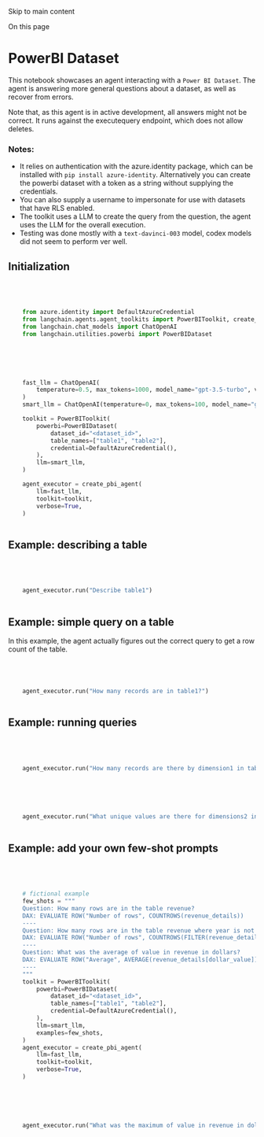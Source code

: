 

Skip to main content

On this page

# PowerBI Dataset

This notebook showcases an agent interacting with a `Power BI Dataset`. The agent is answering more general questions about a dataset, as well as recover from errors.

Note that, as this agent is in active development, all answers might not be correct. It runs against the executequery endpoint, which does not allow deletes.

### Notes:​

  * It relies on authentication with the azure.identity package, which can be installed with `pip install azure-identity`. Alternatively you can create the powerbi dataset with a token as a string without supplying the credentials.
  * You can also supply a username to impersonate for use with datasets that have RLS enabled.
  * The toolkit uses a LLM to create the query from the question, the agent uses the LLM for the overall execution.
  * Testing was done mostly with a `text-davinci-003` model, codex models did not seem to perform ver well.

## Initialization​

```python




    from azure.identity import DefaultAzureCredential
    from langchain.agents.agent_toolkits import PowerBIToolkit, create_pbi_agent
    from langchain.chat_models import ChatOpenAI
    from langchain.utilities.powerbi import PowerBIDataset



```


```python




    fast_llm = ChatOpenAI(
        temperature=0.5, max_tokens=1000, model_name="gpt-3.5-turbo", verbose=True
    )
    smart_llm = ChatOpenAI(temperature=0, max_tokens=100, model_name="gpt-4", verbose=True)

    toolkit = PowerBIToolkit(
        powerbi=PowerBIDataset(
            dataset_id="<dataset_id>",
            table_names=["table1", "table2"],
            credential=DefaultAzureCredential(),
        ),
        llm=smart_llm,
    )

    agent_executor = create_pbi_agent(
        llm=fast_llm,
        toolkit=toolkit,
        verbose=True,
    )



```


## Example: describing a table​

```python




    agent_executor.run("Describe table1")



```


## Example: simple query on a table​

In this example, the agent actually figures out the correct query to get a row count of the table.

```python




    agent_executor.run("How many records are in table1?")



```


## Example: running queries​

```python




    agent_executor.run("How many records are there by dimension1 in table2?")



```


```python




    agent_executor.run("What unique values are there for dimensions2 in table2")



```


## Example: add your own few-shot prompts​

```python




    # fictional example
    few_shots = """
    Question: How many rows are in the table revenue?
    DAX: EVALUATE ROW("Number of rows", COUNTROWS(revenue_details))
    ----
    Question: How many rows are in the table revenue where year is not empty?
    DAX: EVALUATE ROW("Number of rows", COUNTROWS(FILTER(revenue_details, revenue_details[year] <> "")))
    ----
    Question: What was the average of value in revenue in dollars?
    DAX: EVALUATE ROW("Average", AVERAGE(revenue_details[dollar_value]))
    ----
    """
    toolkit = PowerBIToolkit(
        powerbi=PowerBIDataset(
            dataset_id="<dataset_id>",
            table_names=["table1", "table2"],
            credential=DefaultAzureCredential(),
        ),
        llm=smart_llm,
        examples=few_shots,
    )
    agent_executor = create_pbi_agent(
        llm=fast_llm,
        toolkit=toolkit,
        verbose=True,
    )



```


```python




    agent_executor.run("What was the maximum of value in revenue in dollars in 2022?")



```
